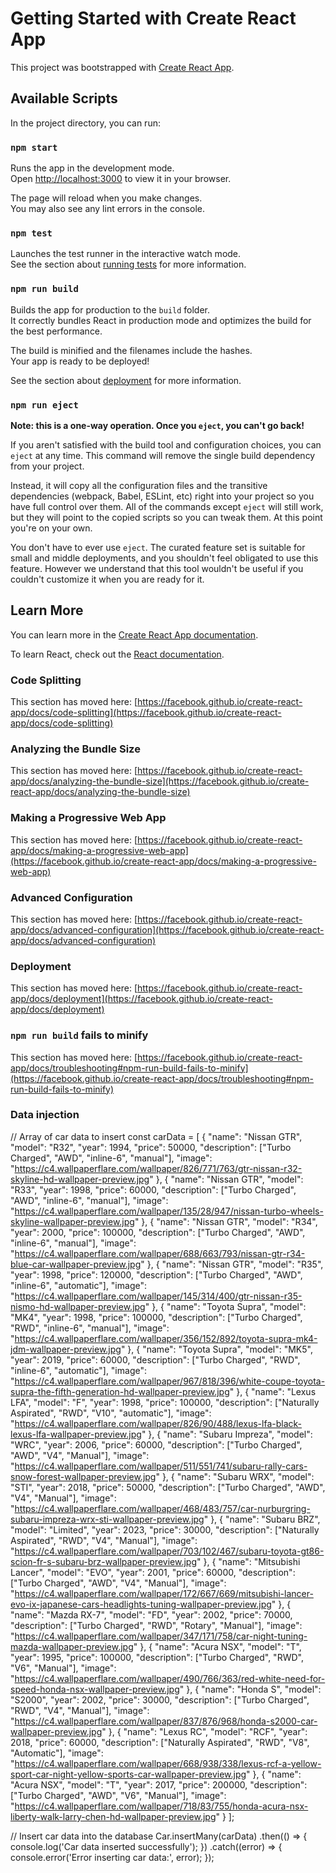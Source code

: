 # Getting Started with Create React App

This project was bootstrapped with [Create React App](https://github.com/facebook/create-react-app).

## Available Scripts

In the project directory, you can run:

### `npm start`

Runs the app in the development mode.\
Open [http://localhost:3000](http://localhost:3000) to view it in your browser.

The page will reload when you make changes.\
You may also see any lint errors in the console.

### `npm test`

Launches the test runner in the interactive watch mode.\
See the section about [running tests](https://facebook.github.io/create-react-app/docs/running-tests) for more information.

### `npm run build`

Builds the app for production to the `build` folder.\
It correctly bundles React in production mode and optimizes the build for the best performance.

The build is minified and the filenames include the hashes.\
Your app is ready to be deployed!

See the section about [deployment](https://facebook.github.io/create-react-app/docs/deployment) for more information.

### `npm run eject`

**Note: this is a one-way operation. Once you `eject`, you can't go back!**

If you aren't satisfied with the build tool and configuration choices, you can `eject` at any time. This command will remove the single build dependency from your project.

Instead, it will copy all the configuration files and the transitive dependencies (webpack, Babel, ESLint, etc) right into your project so you have full control over them. All of the commands except `eject` will still work, but they will point to the copied scripts so you can tweak them. At this point you're on your own.

You don't have to ever use `eject`. The curated feature set is suitable for small and middle deployments, and you shouldn't feel obligated to use this feature. However we understand that this tool wouldn't be useful if you couldn't customize it when you are ready for it.

## Learn More

You can learn more in the [Create React App documentation](https://facebook.github.io/create-react-app/docs/getting-started).

To learn React, check out the [React documentation](https://reactjs.org/).

### Code Splitting

This section has moved here: [https://facebook.github.io/create-react-app/docs/code-splitting](https://facebook.github.io/create-react-app/docs/code-splitting)

### Analyzing the Bundle Size

This section has moved here: [https://facebook.github.io/create-react-app/docs/analyzing-the-bundle-size](https://facebook.github.io/create-react-app/docs/analyzing-the-bundle-size)

### Making a Progressive Web App

This section has moved here: [https://facebook.github.io/create-react-app/docs/making-a-progressive-web-app](https://facebook.github.io/create-react-app/docs/making-a-progressive-web-app)

### Advanced Configuration

This section has moved here: [https://facebook.github.io/create-react-app/docs/advanced-configuration](https://facebook.github.io/create-react-app/docs/advanced-configuration)

### Deployment

This section has moved here: [https://facebook.github.io/create-react-app/docs/deployment](https://facebook.github.io/create-react-app/docs/deployment)

### `npm run build` fails to minify

This section has moved here: [https://facebook.github.io/create-react-app/docs/troubleshooting#npm-run-build-fails-to-minify](https://facebook.github.io/create-react-app/docs/troubleshooting#npm-run-build-fails-to-minify)
### Data injection ###
// Array of car data to insert
  const carData = [
    {
        "name": "Nissan GTR",
        "model": "R32",
        "year": 1994,
        "price": 50000,
        "description": ["Turbo Charged", "AWD", "inline-6", "manual"],
        "image": "https://c4.wallpaperflare.com/wallpaper/826/771/763/gtr-nissan-r32-skyline-hd-wallpaper-preview.jpg"
    },
    {
        "name": "Nissan GTR",
        "model": "R33",
        "year": 1998,
        "price": 60000,
        "description": ["Turbo Charged", "AWD", "inline-6", "manual"],
        "image": "https://c4.wallpaperflare.com/wallpaper/135/28/947/nissan-turbo-wheels-skyline-wallpaper-preview.jpg"
    },
    {
        "name": "Nissan GTR",
        "model": "R34",
        "year": 2000,
        "price": 100000,
        "description": ["Turbo Charged", "AWD", "inline-6", "manual"],
        "image": "https://c4.wallpaperflare.com/wallpaper/688/663/793/nissan-gtr-r34-blue-car-wallpaper-preview.jpg"
    },
    {
        "name": "Nissan GTR",
        "model": "R35",
        "year": 1998,
        "price": 120000,
        "description": ["Turbo Charged", "AWD", "inline-6", "automatic"],
        "image": "https://c4.wallpaperflare.com/wallpaper/145/314/400/gtr-nissan-r35-nismo-hd-wallpaper-preview.jpg"
    },
    {
        "name": "Toyota Supra",
        "model": "MK4",
        "year": 1998,
        "price": 100000,
        "description": ["Turbo Charged", "RWD", "inline-6", "manual"],
        "image": "https://c4.wallpaperflare.com/wallpaper/356/152/892/toyota-supra-mk4-jdm-wallpaper-preview.jpg"
    },
    {
        "name": "Toyota Supra",
        "model": "MK5",
        "year": 2019,
        "price": 60000,
        "description": ["Turbo Charged", "RWD", "inline-6", "automatic"],
        "image": "https://c4.wallpaperflare.com/wallpaper/967/818/396/white-coupe-toyota-supra-the-fifth-generation-hd-wallpaper-preview.jpg"
    },
    {
        "name": "Lexus LFA",
        "model": "F",
        "year": 1998,
        "price": 100000,
        "description": ["Naturally Aspirated", "RWD", "V10", "automatic"],
        "image": "https://c4.wallpaperflare.com/wallpaper/826/90/488/lexus-lfa-black-lexus-lfa-wallpaper-preview.jpg"
    },
    {
        "name": "Subaru Impreza",
        "model": "WRC",
        "year": 2006,
        "price": 60000,
        "description": ["Turbo Charged", "AWD", "V4", "Manual"],
        "image": "https://c4.wallpaperflare.com/wallpaper/511/551/741/subaru-rally-cars-snow-forest-wallpaper-preview.jpg"
    },
    {
        "name": "Subaru WRX",
        "model": "STI",
        "year": 2018,
        "price": 50000,
        "description": ["Turbo Charged", "AWD", "V4", "Manual"],
        "image": "https://c4.wallpaperflare.com/wallpaper/468/483/757/car-nurburgring-subaru-impreza-wrx-sti-wallpaper-preview.jpg"
    },
    {
        "name": "Subaru BRZ",
        "model": "Limited",
        "year": 2023,
        "price": 30000,
        "description": ["Naturally Aspirated", "RWD", "V4", "Manual"],
        "image": "https://c4.wallpaperflare.com/wallpaper/703/102/467/subaru-toyota-gt86-scion-fr-s-subaru-brz-wallpaper-preview.jpg"
    },
    {
        "name": "Mitsubishi Lancer",
        "model": "EVO",
        "year": 2001,
        "price": 60000,
        "description": ["Turbo Charged", "AWD", "V4", "Manual"],
        "image": "https://c4.wallpaperflare.com/wallpaper/172/667/669/mitsubishi-lancer-evo-ix-japanese-cars-headlights-tuning-wallpaper-preview.jpg"
    },
    {
        "name": "Mazda RX-7",
        "model": "FD",
        "year": 2002,
        "price": 70000,
        "description": ["Turbo Charged", "RWD", "Rotary", "Manual"],
        "image": "https://c4.wallpaperflare.com/wallpaper/347/171/758/car-night-tuning-mazda-wallpaper-preview.jpg"
    },
    {
        "name": "Acura NSX",
        "model": "T",
        "year": 1995,
        "price": 100000,
        "description": ["Turbo Charged", "RWD", "V6", "Manual"],
        "image": "https://c4.wallpaperflare.com/wallpaper/490/766/363/red-white-need-for-speed-honda-nsx-wallpaper-preview.jpg"
    },
    {
        "name": "Honda S",
        "model": "S2000",
        "year": 2002,
        "price": 30000,
        "description": ["Turbo Charged", "RWD", "V4", "Manual"],
        "image": "https://c4.wallpaperflare.com/wallpaper/837/876/968/honda-s2000-car-wallpaper-preview.jpg"
    },
    {
        "name": "Lexus RC",
        "model": "RCF",
        "year": 2018,
        "price": 60000,
        "description": ["Naturally Aspirated", "RWD", "V8", "Automatic"],
        "image": "https://c4.wallpaperflare.com/wallpaper/668/938/338/lexus-rcf-a-yellow-sport-car-night-yellow-sports-car-wallpaper-preview.jpg"
    },
    {
        "name": "Acura NSX",
        "model": "T",
        "year": 2017,
        "price": 200000,
        "description": ["Turbo Charged", "AWD", "V6", "Manual"],
        "image": "https://c4.wallpaperflare.com/wallpaper/718/83/755/honda-acura-nsx-liberty-walk-larry-chen-hd-wallpaper-preview.jpg"
    }
];

  // Insert car data into the database
  Car.insertMany(carData)
    .then(() => {
      console.log('Car data inserted successfully');
    })
    .catch((error) => {
      console.error('Error inserting car data:', error);
    });